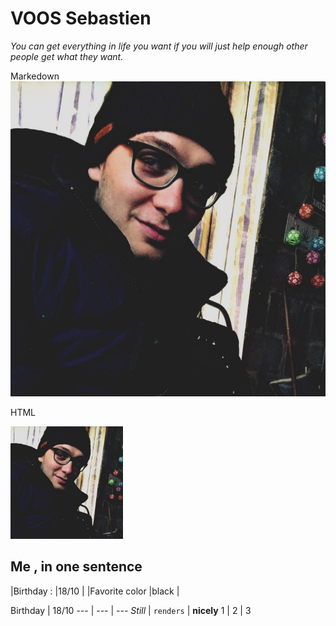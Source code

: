 #  VOOS Sebastien 
*You can get everything in life you want if you will just help enough other people get what they want.*

Markedown
![MOI ;)](12140062_10204994154402098_6147677458600442170_o.jpg )

HTML

<img src="12140062_10204994154402098_6147677458600442170_o.jpg" alt="moi" width="180">

## Me , in one sentence 

|Birthday :       |18/10   |
|Favorite color   |black  |



Birthday | 18/10
--- | --- | ---
*Still* | `renders` | **nicely**
1 | 2 | 3